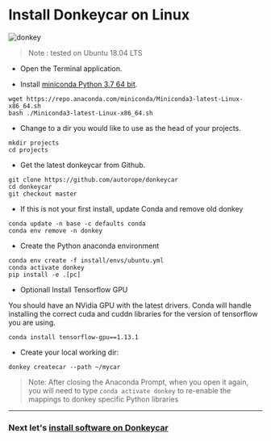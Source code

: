 # Install Donkeycar on Linux

![donkey](/assets/logos/linux_logo.png)

> Note : tested on Ubuntu 18.04 LTS

* Open the Terminal application.


* Install [miniconda Python 3.7 64 bit](https://conda.io/miniconda.html). 

```
wget https://repo.anaconda.com/miniconda/Miniconda3-latest-Linux-x86_64.sh
bash ./Miniconda3-latest-Linux-x86_64.sh
```

* Change to a dir you would like to use as the head of your projects.

```
mkdir projects
cd projects
```

* Get the latest donkeycar from Github.

```
git clone https://github.com/autorope/donkeycar
cd donkeycar
git checkout master
```


* If this is not your first install, update Conda and remove old donkey
```
conda update -n base -c defaults conda
conda env remove -n donkey
```

* Create the Python anaconda environment

```
conda env create -f install/envs/ubuntu.yml
conda activate donkey
pip install -e .[pc]
```

* Optionall Install Tensorflow GPU

You should have an NVidia GPU with the latest drivers. Conda will handle installing the correct cuda and cuddn libraries for the version of tensorflow you are using.

```
conda install tensorflow-gpu==1.13.1
```

* Create your local working dir:

```
donkey createcar --path ~/mycar
```

> Note: After closing the Anaconda Prompt, when you open it again, you will need to 
> type ```conda activate donkey``` to re-enable the mappings to donkey specific 
> Python libraries

----

### Next let's [install software on Donkeycar](/guide/install_software/#step-2-install-software-on-donkeycar)